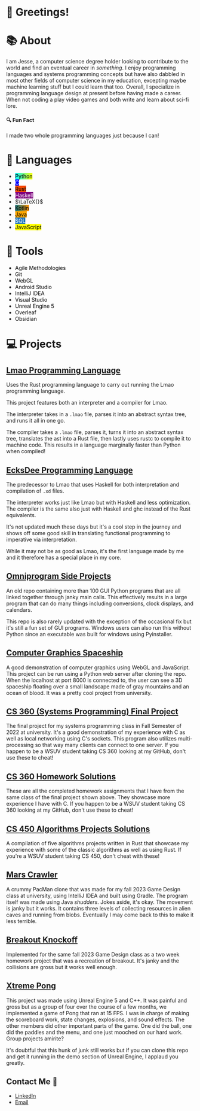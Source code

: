 # 👋 Greetings! 
# 📚 About 

I am Jesse, a computer science degree holder looking to contribute to the world and find an eventual career in *something*. I enjoy programming languages and systems programming concepts but have also dabbled in most other fields of computer science in my education, excepting maybe machine learning stuff but I could learn that too. Overall, I specialize in programming language design at present before having made a career. When not coding a play video games and both write and learn about sci-fi lore.
#### 🔍 Fun Fact 
I made two whole programming languages just because I can!
# 📜 Languages 
- <span style="`background: rgb(2,0,36);   background: linear-gradient(90deg, rgba(2,0,36,1) 0%, rgba(0,246,255,1) 0%, rgba(242,255,0,1) 100%); color: black;`">Python</span>
- <span style="background-color: blue; color: white">C</span>
- <span style="background-color: #f74b00; color: black">Rust</span>
- <span style="background-color: purple; color: white">Haskell</span>
- $\LaTeX{}$
- <span style="`background: rgb(2,0,36);   background: linear-gradient(90deg, rgba(2,0,36,1) 0%, rgba(9,111,121,1) 0%, rgba(255,146,0,1) 100%); color: black;`">Kotlin</span>
- <span style="background-color: orange; color: black">Java</span>
- <span style="background-color: #2077be; color: white">SQL</span>
- <span style="background-color: yellow; color: black">JavaScript</span>
# 🔧 Tools 
- <span style = "background: white; color: black;">Agile Methodologies</span> 
- <span style = "background: white; color: black;">Git</span>
- <span style = "background: white; color: black;">WebGL</span>
- <span style = "background: white; color: black;">Android Studio</span>
- <span style = "background: white; color: black;">IntelliJ IDEA</span>
- <span style = "background: white; color: black;">Visual Studio</span>
- <span style = "background: white; color: black;">Unreal Engine 5</span>
- <span style = "background: white; color: black;">Overleaf</span>
- <span style = "background: white; color: black;">Obsidian</span>  
# 💻 Projects 
## [Lmao Programming Language](https://github.com/KesseNones/LmaoProgrammingLanguage)
Uses the Rust programming language to carry out running the Lmao programming language. 

This project features both an interpreter and a compiler for Lmao. 

The interpreter takes in a `.lmao` file, parses it into an abstract syntax tree, and runs it all in one go. 

The compiler takes a `.lmao` file, parses it, turns it into an abstract syntax tree,  translates the ast into a Rust file, then lastly uses rustc to compile it to machine code. This results in a language marginally faster than Python when compiled!

## [EcksDee Programming Language](https://github.com/KesseNones/EcksDee-Programming-Language)
The predecessor to Lmao that uses Haskell for both interpretation and compilation of `.xd` files. 

The interpreter works just like Lmao but with Haskell and less optimization. The compiler is the same also just with Haskell and ghc instead of the Rust equivalents.

It's not updated much these days but it's a cool step in the journey and shows off some good skill in translating functional programming to imperative via interpretation. 

While it may not be as good as Lmao, it's the first language made by me and it therefore has a special place in my core.
## [Omniprogram Side Projects](https://github.com/KesseNones/Omniprogram-Side-Projects)
An old repo containing more than 100 GUI Python programs that are all linked together through janky main calls. This effectively results in a large program that can do many things including conversions, clock displays, and calendars. 

This repo is also rarely updated with the exception of the occasional fix but it's still a fun set of GUI programs. Windows users can also run this without Python since an executable was built for windows using Pyinstaller.
## [Computer Graphics Spaceship](https://github.com/KesseNones/ComputerGraphicsSpaceship)
A good demonstration of computer graphics using WebGL and JavaScript. This project can be run using a Python web server after cloning the repo. When the localhost at port 8000 is connected to, the user can see a 3D spaceship floating over a small landscape made of gray mountains and an ocean of blood. It was a pretty cool project from university.
## [CS 360 (Systems Programming) Final Project](https://github.com/KesseNones/CS360FinalProject)
The final project for my systems programming class in Fall Semester of 2022 at university. It's a good demonstration of my experience with C as well as local networking using C's sockets. This program also utilizes multi-processing so that way many clients can connect to one server. If you happen to be a WSUV student taking CS 360 looking at my GitHub, don't use these to cheat!
## [CS 360 Homework Solutions](https://github.com/KesseNones/CS360-HW)
These are all the completed homework assignments that I have from the same class of the final project shown above. They showcase more experience I have with C. If you happen to be a WSUV student taking CS 360 looking at my GitHub, don't use these to cheat!
## [CS 450 Algorithms Projects Solutions](https://github.com/KesseNones/CS450-Algorithms-Projects)
A compilation of five algorithms projects written in Rust that showcase my experience with some of the classic algorithms as well as using Rust. If you're a WSUV student taking CS 450, don't cheat with these!
## [Mars Crawler](https://github.com/KesseNones/MarsCrawler)
A crummy PacMan clone that was made for my fall 2023 Game Design class at university, using IntelliJ IDEA and built using Gradle. The program itself was made using Java *shudders*. Jokes aside, it's okay. The movement is janky but it works. It contains three levels of collecting resources in alien caves and running from blobs. Eventually I may come back to this to make it less terrible.
## [Breakout Knockoff](https://github.com/KesseNones/KnockOffBreakout)
Implemented for the same fall 2023 Game Design class as a two week homework project that was a recreation of breakout. It's janky and the collisions are gross but it works well enough.
## [Xtreme Pong](https://github.com/KesseNones/CS-320-Project)
This project was made using Unreal Engine 5 and C++. It was painful and gross but as a group of four over the course of a few months, we implemented a game of Pong that ran at 15 FPS. I was in charge of making the scoreboard work, state changes, explosions, and sound effects. The other members did other important parts of the game. One did the ball, one did the paddles and the menu, and one just mooched on our hard work. Group projects amirite? 

It's doubtful that this hunk of junk still works but if you can clone this repo and get it running in the demo section of Unreal Engine, I applaud you greatly. 
## Contact Me 💬
- [LinkedIn](https://www.linkedin.com/in/jesseangusjones/)
- [Email](mailto:jesse.angus.jones@gmail.com)